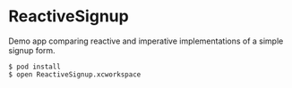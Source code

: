 ReactiveSignup
==============

Demo app comparing reactive and imperative implementations of a simple signup form.

```
$ pod install
$ open ReactiveSignup.xcworkspace
```
